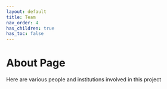 ```yaml
---
layout: default
title: Team
nav_order: 4
has_children: true
has_toc: false
---
```


# About Page 

Here are various people and institutions involved in this project

